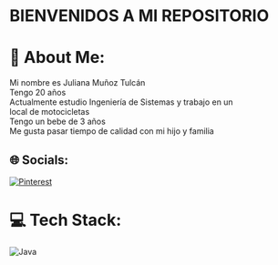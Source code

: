 # BIENVENIDOS A MI REPOSITORIO
# 💫 About Me:
Mi nombre es Juliana Muñoz Tulcán<br>Tengo 20 años<br>Actualmente estudio Ingeniería de Sistemas y trabajo en un <br>local de motocicletas <br>Tengo un bebe de 3 años <br>Me gusta pasar tiempo de calidad con mi hijo y familia 


## 🌐 Socials:
[![Pinterest](https://img.shields.io/badge/Pinterest-%23E60023.svg?logo=Pinterest&logoColor=white)](https://pinterest.com/Ju1iana01) 

# 💻 Tech Stack:
![Java](https://img.shields.io/badge/java-%23ED8B00.svg?style=for-the-badge&logo=java&logoColor=white)
